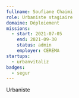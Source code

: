 ```yaml
---
fullname: Soufiane Chaimi
role: Urbaniste stagiaire
domaine: Déploiement
missions:
  - start: 2021-07-05
    end: 2021-09-30
    status: admin
    employer: CEREMA
startups:
  - urbanvitaliz
badges:
  - segur
---
```


Urbaniste 
